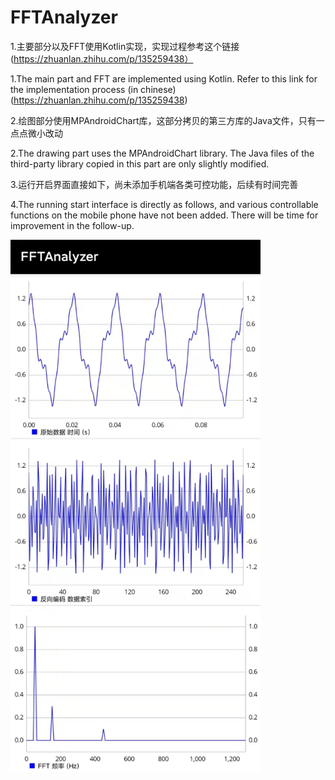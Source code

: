 # FFTAnalyzer

1.主要部分以及FFT使用Kotlin实现，实现过程参考这个链接 (https://zhuanlan.zhihu.com/p/135259438）

1.The main part and FFT are implemented using Kotlin. Refer to this link for the implementation process (in chinese) (https://zhuanlan.zhihu.com/p/135259438)

2.绘图部分使用MPAndroidChart库，这部分拷贝的第三方库的Java文件，只有一点点微小改动

2.The drawing part uses the MPAndroidChart library. The Java files of the third-party library copied in this part are only slightly modified.

3.运行开启界面直接如下，尚未添加手机端各类可控功能，后续有时间完善

4.The running start interface is directly as follows, and various controllable functions on the mobile phone have not been added. There will be time for improvement in the follow-up. 

<img src="demo.jpg" width="400" />
